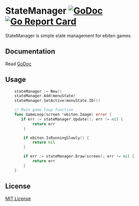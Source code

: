 # StateManager [![GoDoc](https://godoc.org/github.com/ranchblt/statemanager?status.svg)](https://godoc.org/github.com/ranchblt/statemanager) [![Go Report Card](https://goreportcard.com/badge/github.com/ranchblt/statemanager)](https://goreportcard.com/report/github.com/ranchblt/statemanager)
StateManager is simple state management for ebiten games

## Documentation

Read [GoDoc](https://godoc.org/github.com/ranchblt/statemanager)

## Usage
```Go
    stateManager := New()
    stateManager.Add(menuState)
    stateManager.SetActive(menuState.ID())

    // Main game loop function
    func GameLoop(screen *ebiten.Image) error {
       if err := stateManager.Update(); err != nil {
		    return err
	    }

        if ebiten.IsRunningSlowly() {
            return nil
        }

        if err := stateManager.Draw(screen); err != nil {
		    return err
	    }
    }
```

## License
[MIT License](LICENSE)
